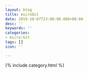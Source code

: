 ```yaml
---
layout: blog
title: microbit
date: 2019-10-07T23:00:00.000+00:00
desc: ''
keywords: ''
categories:
- micro:bit
tags: []
icon: ''

---
```

{% include category.html %}